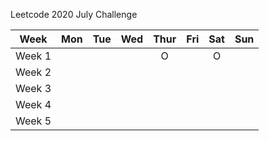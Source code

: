 Leetcode 2020 July Challenge

|Week|Mon|Tue|Wed|Thur|Fri|Sat|Sun|  
|:---:|:---:|:---:|:---:|:---:|:---:|:---:|:---:|
|Week 1|  |  |  | O |  | O |  |
|Week 2|  |  |  |  |  |  |  |
|Week 3|  |  |  |  |  |  |  |
|Week 4|  |  |  |  |  |  |  |
|Week 5|  |  |
